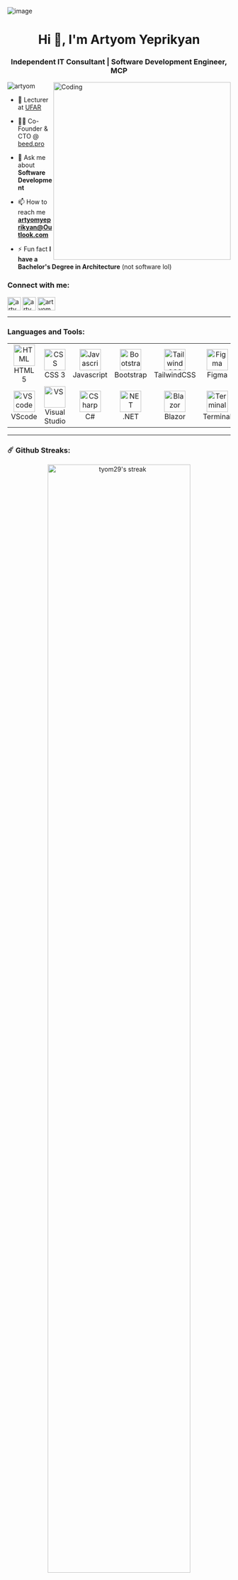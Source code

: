 ![image](https://user-images.githubusercontent.com/31719612/205207213-9493b13b-e061-4c83-9e84-697a631ad375.png)

<h1 align="center">Hi 👋, I'm Artyom Yeprikyan</h1>
<h3 align="center">Independent IT Consultant | Software Development Engineer, MCP </h3>
<img align="right" alt="Coding" width="400" src="https://cdn.dribbble.com/users/1162077/screenshots/3848914/programmer.gif">

<p align="left"> <img src="https://komarev.com/ghpvc/?username=tyom29&label=Profile%20views&color=0e75b6&style=flat" alt="artyom" /> </p>

- 🏫 Lecturer at [UFAR](https://ufar.am/)

- 🧑‍💻 Co-Founder & CTO @ [beed.pro](https://www.linkedin.com/company/beed-pro) 

- 💬 Ask me about **Software Development**

- 📫 How to reach me **artyomyeprikyan@Outlook.com**

- ⚡ Fun fact **I have a Bachelor's Degree in Architecture**  (not software lol)

<h3 align="left">Connect with me:</h3>
<p align="left">
<a href="https://www.linkedin.com/in/artyom-yeprikyan/" target="blank"><img align="center" src="https://cdn-icons-png.flaticon.com/512/174/174857.png" alt="artyom" height="30" width="30" /></a>
<a href="https://www.upwork.com/freelancers/~010b15fb66699831e3" target="blank"><img align="center" src="https://encrypted-tbn0.gstatic.com/images?q=tbn:ANd9GcSIlpnVq0Jnx2b2ZagyTmNaMuCkOoGG3LIw3vg2Sy9dy4VvRWqZ3_U4EUYTSm4D6mCQgFc&usqp=CAU" alt="artyom" height="30" width="30" /></a>
  <a href="https://www.instagram.com/artyom_yeprikyan/" target="blank"><img align="center" src="https://raw.githubusercontent.com/rahuldkjain/github-profile-readme-generator/master/src/images/icons/Social/instagram.svg" alt="artyom" height="30" width="40" /></a>
</p>



---

<h3 align="left">Languages and Tools:</h3>

<table align="center">
  <tr>
    <td align="center" width="96">
      <a href="#">
        <img src="https://upload.wikimedia.org/wikipedia/commons/6/61/HTML5_logo_and_wordmark.svg" width="48" height="48" alt="HTML" />
      </a>
      <br>HTML 5
    </td>
    <td align="center" width="96">
      <a href="#">
        <img src="https://upload.wikimedia.org/wikipedia/commons/d/d5/CSS3_logo_and_wordmark.svg" width="48" height="48" alt="CSS" />
      </a>
      <br>CSS 3
    </td>
    <td align="center" width="96">
      <a href="#">
        <img src="https://upload.wikimedia.org/wikipedia/commons/9/99/Unofficial_JavaScript_logo_2.svg" width="48" height="48" alt="Javascript" />
      </a>
      <br>Javascript
    </td>
    <td align="center" width="96">
      <a href="#" >
        <img src="https://upload.wikimedia.org/wikipedia/commons/b/b2/Bootstrap_logo.svg" width="48" height="48" alt="Bootstrap" />
      </a>
      <br>Bootstrap
    </td>
    <td align="center" width="96">
      <a href="#" >
        <img src="https://www.vectorlogo.zone/logos/tailwindcss/tailwindcss-icon.svg" width="48" height="48" alt="TailwindCSS" />
      </a>
      <br>TailwindCSS
    </td>
    <td align="center" width="96"> 
      <a href="#" >
        <img src="https://www.vectorlogo.zone/logos/figma/figma-icon.svg" width="48" height="48" alt="Figma" />
      </a>
      <br>Figma
    </td>
	<td align="center" width="96">
      <a href="#">
        <img src="https://upload.wikimedia.org/wikipedia/commons/e/e0/Git-logo.svg" width="48" height="48" alt="Git" />
      </a>
      <br>Git
    </td>
   <td align="center" width="96">
      <a href="#">
        <img src="https://www.vectorlogo.zone/logos/getpostman/getpostman-icon.svg" width="48" height="48" alt="Postman" />
      </a>
      <br>Postman
    </td>
  </tr>
  
  <tr>
	<td align="center" width="96"> 
      <a href="#" >
        <img src="https://upload.wikimedia.org/wikipedia/commons/9/9a/Visual_Studio_Code_1.35_icon.svg" width="48" height="48" alt="VScode" />
      </a>
      <br>VScode
    </td>
    
   <td align="center" width="96"> 
      <a href="#" >
        <img src="https://upload.wikimedia.org/wikipedia/commons/5/59/Visual_Studio_Icon_2019.svg" width="48" height="48" alt="VS" />
      </a>
      <br>Visual Studio
    </td>
    <td align="center" width="96">
      <a href="#" >
        <img src="https://cdn.cdnlogo.com/logos/c/27/c.svg" width="48" height="48" alt="CSharp" />
      </a>
      <br>C#
    </td>
     <td align="center" width="96">
      <a href="#" >
        <img src="https://upload.wikimedia.org/wikipedia/commons/e/ee/.NET_Core_Logo.svg" width="48" height="48" alt="NET" />
      </a>
      <br>.NET
    </td>
         <td align="center" width="96">
      <a href="#">
        <img src="https://upload.wikimedia.org/wikipedia/commons/d/d0/Blazor.png" width="48" height="48" alt="Blazor" />
      </a>
      <br>Blazor
    </td>
       <td align="center" width="96">
      <a href="#">
        <img src="https://cdn.worldvectorlogo.com/logos/terminal-1.svg" width="48" height="48" alt="Terminal" />
      </a>
      <br>Terminal
    </td>
    <td align="center"  width="96">
      <a href="#">
        <img src="https://upload.wikimedia.org/wikipedia/commons/d/db/Npm-logo.svg" width="48" height="48" alt="npm" />
      </a>
      <br>npm
    </td>
    <td align="center"  width="96">
      <a href="#">
        <img src="https://upload.wikimedia.org/wikipedia/de/8/8c/Microsoft_SQL_Server_Logo.svg" width="48" height="48" alt="mssql" />
      </a>
      <br>SQL Server
    </td>

  </tr>
</table>

---

### ☄️ Github Streaks:

<p align="center">
    <img width="80%" alt="tyom29's streak" src="https://github-readme-streak-stats.herokuapp.com/?user=tyom29&theme=tokyonight&hide_border=true"/>
</p>

### ⚡ Github Stats:

<p align="center">
	<img width="50%" src="https://github-readme-stats.vercel.app/api?username=tyom29&show_icons=true&hide_border=true&theme=tokyonight" alt="tyom29's stats" />
	<img width="50%" src="https://github-readme-stats.vercel.app/api/top-langs?username=tyom29&show_icons=true&locale=en&layout=compact&theme=tokyonight&hide_border=true" alt="tyom29's stats"/>
</p>

---

